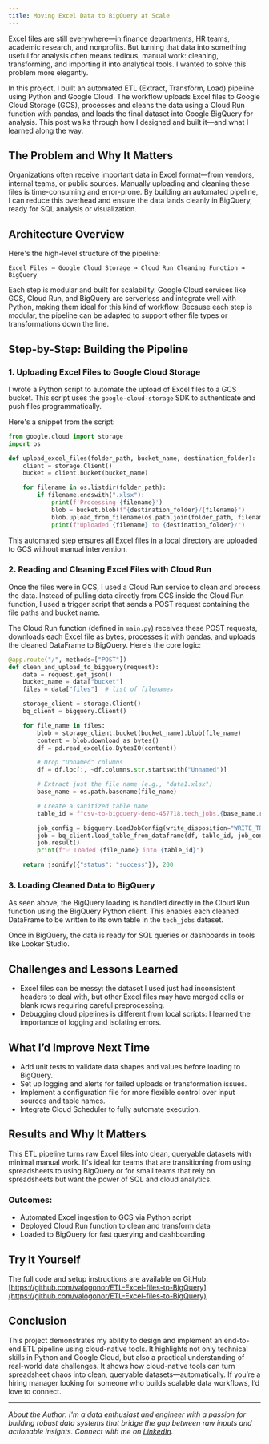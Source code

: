 ```yaml
---
title: Moving Excel Data to BigQuery at Scale
---
```


Excel files are still everywhere—in finance departments, HR teams, academic research, and nonprofits. But turning that data into something useful for analysis often means tedious, manual work: cleaning, transforming, and importing it into analytical tools. I wanted to solve this problem more elegantly.

In this project, I built an automated ETL (Extract, Transform, Load) pipeline using Python and Google Cloud. The workflow uploads Excel files to Google Cloud Storage (GCS), processes and cleans the data using a Cloud Run function with pandas, and loads the final dataset into Google BigQuery for analysis. This post walks through how I designed and built it—and what I learned along the way.

## The Problem and Why It Matters

Organizations often receive important data in Excel format—from vendors, internal teams, or public sources. Manually uploading and cleaning these files is time-consuming and error-prone. By building an automated pipeline, I can reduce this overhead and ensure the data lands cleanly in BigQuery, ready for SQL analysis or visualization.

## Architecture Overview

Here's the high-level structure of the pipeline:

```
Excel Files → Google Cloud Storage → Cloud Run Cleaning Function → BigQuery
```

Each step is modular and built for scalability. Google Cloud services like GCS, Cloud Run, and BigQuery are serverless and integrate well with Python, making them ideal for this kind of workflow. Because each step is modular, the pipeline can be adapted to support other file types or transformations down the line.

## Step-by-Step: Building the Pipeline

### 1. Uploading Excel Files to Google Cloud Storage
I wrote a Python script to automate the upload of Excel files to a GCS bucket. This script uses the `google-cloud-storage` SDK to authenticate and push files programmatically.

Here's a snippet from the script:

```python
from google.cloud import storage
import os

def upload_excel_files(folder_path, bucket_name, destination_folder):
    client = storage.Client()
    bucket = client.bucket(bucket_name)

    for filename in os.listdir(folder_path):
        if filename.endswith(".xlsx"):
            print(f'Processing {filename}')
            blob = bucket.blob(f"{destination_folder}/{filename}")
            blob.upload_from_filename(os.path.join(folder_path, filename), timeout=600)
            print(f"Uploaded {filename} to {destination_folder}/")
```

This automated step ensures all Excel files in a local directory are uploaded to GCS without manual intervention.

### 2. Reading and Cleaning Excel Files with Cloud Run
Once the files were in GCS, I used a Cloud Run service to clean and process the data. Instead of pulling data directly from GCS inside the Cloud Run function, I used a trigger script that sends a POST request containing the file paths and bucket name.

The Cloud Run function (defined in `main.py`) receives these POST requests, downloads each Excel file as bytes, processes it with pandas, and uploads the cleaned DataFrame to BigQuery. Here's the core logic:

```python
@app.route("/", methods=["POST"])
def clean_and_upload_to_bigquery(request):
    data = request.get_json()
    bucket_name = data["bucket"]
    files = data["files"]  # list of filenames

    storage_client = storage.Client()
    bq_client = bigquery.Client()

    for file_name in files:
        blob = storage_client.bucket(bucket_name).blob(file_name)
        content = blob.download_as_bytes()
        df = pd.read_excel(io.BytesIO(content))

        # Drop "Unnamed" columns
        df = df.loc[:, ~df.columns.str.startswith("Unnamed")]

        # Extract just the file name (e.g., "data1.xlsx")
        base_name = os.path.basename(file_name)

        # Create a sanitized table name
        table_id = f"csv-to-bigquery-demo-457718.tech_jobs.{base_name.replace('.xlsx', '')}"

        job_config = bigquery.LoadJobConfig(write_disposition="WRITE_TRUNCATE")
        job = bq_client.load_table_from_dataframe(df, table_id, job_config=job_config)
        job.result()
        print(f"✅ Loaded {file_name} into {table_id}")

    return jsonify({"status": "success"}), 200
```

### 3. Loading Cleaned Data to BigQuery
As seen above, the BigQuery loading is handled directly in the Cloud Run function using the BigQuery Python client. This enables each cleaned DataFrame to be written to its own table in the `tech_jobs` dataset.

Once in BigQuery, the data is ready for SQL queries or dashboards in tools like Looker Studio.

## Challenges and Lessons Learned
- Excel files can be messy: the dataset I used just had inconsistent headers to deal with, but other Excel files may have merged cells or blank rows requiring careful preprocessing.
- Debugging cloud pipelines is different from local scripts: I learned the importance of logging and isolating errors.

## What I’d Improve Next Time
- Add unit tests to validate data shapes and values before loading to BigQuery.
- Set up logging and alerts for failed uploads or transformation issues.
- Implement a configuration file for more flexible control over input sources and table names.
- Integrate Cloud Scheduler to fully automate execution.

## Results and Why It Matters

This ETL pipeline turns raw Excel files into clean, queryable datasets with minimal manual work. It's ideal for teams that are transitioning from using spreadsheets to using BigQuery or for small teams that rely on spreadsheets but want the power of SQL and cloud analytics.

### Outcomes:
- Automated Excel ingestion to GCS via Python script
- Deployed Cloud Run function to clean and transform data
- Loaded to BigQuery for fast querying and dashboarding

## Try It Yourself

The full code and setup instructions are available on GitHub: [https://github.com/valogonor/ETL-Excel-files-to-BigQuery](https://github.com/valogonor/ETL-Excel-files-to-BigQuery)

## Conclusion

This project demonstrates my ability to design and implement an end-to-end ETL pipeline using cloud-native tools. It highlights not only technical skills in Python and Google Cloud, but also a practical understanding of real-world data challenges. It shows how cloud-native tools can turn spreadsheet chaos into clean, queryable datasets—automatically. If you’re a hiring manager looking for someone who builds scalable data workflows, I’d love to connect.

---

*About the Author: I'm a data enthusiast and engineer with a passion for building robust data systems that bridge the gap between raw inputs and actionable insights. Connect with me on [LinkedIn](https://www.linkedin.com/in/valerieogonor/).*
